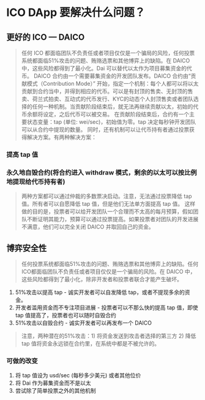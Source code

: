 # ICO DApp 要解决什么问题？
## 更好的 ICO — DAICO
> 任何 ICO 都面临团队不负责任或者项目仅仅是一个骗局的风险，任何投票系统都面临51%攻击的问题、贿赂选票和其他博弈上的缺陷。在 DAICO 中，这些风险都得到了最小化。Dai 可以替代以太作为项目募集资金的代币。
>DAICO 合约由一个需要募集资金的开发团队发布。DAICO 合约由“贡献模式（Contribution Mode）” 开始，指定一个机制：每个人都可以将以太贡献到合约当中，并得到相应的代币。可以是有封顶的售卖、无封顶的售卖、荷兰式拍卖、互动式的代币发行、KYC的动态个人封顶售卖或者团队选择的任何一种机制。当贡献阶段结束后，就无法再继续贡献以太，初始的代币余额将设定，之后代币可以被交易。
>在贡献阶段结束后，合约有一个主要状态变量：tap (单位: wei/sec)，初始值为零。tap 决定每秒钟开发团队可以从合约中提现的数量。
同时，还有机制可以让代币持有者通过投票获得解决方案。有两种解决方案：
### 提高 tap 值
### 永久地自毁合约(将合约进入 withdraw 模式，剩余的以太可以按比例地提现给代币持有者)
>两种方案都可以通过仲裁的多数票决启动。注意，无法通过投票降低 tap 值。所有者可以自愿降低 tap 值，但是他们无法单方面提高 tap 值。
这样做的目的是，投票者可以给开发团队一个合理而不太高的每月预算，假如团队不断证明其能力，预算可以通过投票提高。如果投票者对团队的开发进展不满意，他们可以完全关闭 DAICO 并取回自己的资金。
 
## 博弈安全性
>任何投票系统都面临51%攻击的问题、贿赂选票和其他博弈上的缺陷。任何ICO都面临团队不负责任或者项目仅仅是一个骗局的风险。在 DAICO 中，这些风险都得到了最小化，除非开发者和投票者联合才能产生破坏。

1. 51%攻击以提高 tap - 诚实开发者可以自发降低 tap，或者不提现多余的资金。
2. 开发者滥用资金而不专注项目进展 - 投票者可以不那么快的提高 tap 值，即使 tap 值提高了，投票者也可以随时自毁合约
3. 51%攻击以自毁合约 - 诚实开发者可以再发布一个 DAICO

>注意，两种潜在的51%攻击：1) 将资金发送到攻击者选择的第三方 2) 降低 tap 值将资金永远锁在合约里，在系统中都是不被允许的。

### 可做的改变

1. 将 tap 值设为 usd/sec (每秒多少美元) 或者其他位价
2. 将 Dai 作为募集资金而不是以太
3. 尝试除了简单投票之外的其他机制


